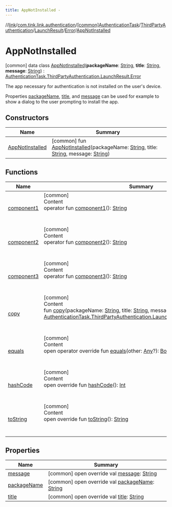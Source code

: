 ```yaml
---
title: AppNotInstalled -
---
```

//[link](../../../../../../index.md)/[com.tink.link.authentication](../../../../../index.md)/[[common]AuthenticationTask](../../../../index.md)/[ThirdPartyAuthentication](../../../index.md)/[LaunchResult](../../index.md)/[Error](../index.md)/[AppNotInstalled](index.md)



# AppNotInstalled  
 [common] data class [AppNotInstalled](index.md)(**packageName**: [String](https://kotlinlang.org/api/latest/jvm/stdlib/kotlin/-string/index.html), **title**: [String](https://kotlinlang.org/api/latest/jvm/stdlib/kotlin/-string/index.html), **message**: [String](https://kotlinlang.org/api/latest/jvm/stdlib/kotlin/-string/index.html)) : [AuthenticationTask.ThirdPartyAuthentication.LaunchResult.Error](../index.md)

The app necessary for authentication is not installed on the user's device.



Properties [packageName](package-name.md), [title](title.md), and [message](message.md) can be used for example to show a dialog to the user prompting to install the app.

   


## Constructors  
  
|  Name|  Summary| 
|---|---|
| <a name="com.tink.link.authentication/AuthenticationTask.ThirdPartyAuthentication.LaunchResult.Error.AppNotInstalled/AppNotInstalled/#kotlin.String#kotlin.String#kotlin.String/PointingToDeclaration/"></a>[AppNotInstalled](-app-not-installed.md)| <a name="com.tink.link.authentication/AuthenticationTask.ThirdPartyAuthentication.LaunchResult.Error.AppNotInstalled/AppNotInstalled/#kotlin.String#kotlin.String#kotlin.String/PointingToDeclaration/"></a> [common] fun [AppNotInstalled](-app-not-installed.md)(packageName: [String](https://kotlinlang.org/api/latest/jvm/stdlib/kotlin/-string/index.html), title: [String](https://kotlinlang.org/api/latest/jvm/stdlib/kotlin/-string/index.html), message: [String](https://kotlinlang.org/api/latest/jvm/stdlib/kotlin/-string/index.html))   <br>


## Functions  
  
|  Name|  Summary| 
|---|---|
| <a name="com.tink.link.authentication/AuthenticationTask.ThirdPartyAuthentication.LaunchResult.Error.AppNotInstalled/component1/#/PointingToDeclaration/"></a>[component1](component1.md)| <a name="com.tink.link.authentication/AuthenticationTask.ThirdPartyAuthentication.LaunchResult.Error.AppNotInstalled/component1/#/PointingToDeclaration/"></a>[common]  <br>Content  <br>operator fun [component1](component1.md)(): [String](https://kotlinlang.org/api/latest/jvm/stdlib/kotlin/-string/index.html)  <br><br><br>
| <a name="com.tink.link.authentication/AuthenticationTask.ThirdPartyAuthentication.LaunchResult.Error.AppNotInstalled/component2/#/PointingToDeclaration/"></a>[component2](component2.md)| <a name="com.tink.link.authentication/AuthenticationTask.ThirdPartyAuthentication.LaunchResult.Error.AppNotInstalled/component2/#/PointingToDeclaration/"></a>[common]  <br>Content  <br>operator fun [component2](component2.md)(): [String](https://kotlinlang.org/api/latest/jvm/stdlib/kotlin/-string/index.html)  <br><br><br>
| <a name="com.tink.link.authentication/AuthenticationTask.ThirdPartyAuthentication.LaunchResult.Error.AppNotInstalled/component3/#/PointingToDeclaration/"></a>[component3](component3.md)| <a name="com.tink.link.authentication/AuthenticationTask.ThirdPartyAuthentication.LaunchResult.Error.AppNotInstalled/component3/#/PointingToDeclaration/"></a>[common]  <br>Content  <br>operator fun [component3](component3.md)(): [String](https://kotlinlang.org/api/latest/jvm/stdlib/kotlin/-string/index.html)  <br><br><br>
| <a name="com.tink.link.authentication/AuthenticationTask.ThirdPartyAuthentication.LaunchResult.Error.AppNotInstalled/copy/#kotlin.String#kotlin.String#kotlin.String/PointingToDeclaration/"></a>[copy](copy.md)| <a name="com.tink.link.authentication/AuthenticationTask.ThirdPartyAuthentication.LaunchResult.Error.AppNotInstalled/copy/#kotlin.String#kotlin.String#kotlin.String/PointingToDeclaration/"></a>[common]  <br>Content  <br>fun [copy](copy.md)(packageName: [String](https://kotlinlang.org/api/latest/jvm/stdlib/kotlin/-string/index.html), title: [String](https://kotlinlang.org/api/latest/jvm/stdlib/kotlin/-string/index.html), message: [String](https://kotlinlang.org/api/latest/jvm/stdlib/kotlin/-string/index.html)): [AuthenticationTask.ThirdPartyAuthentication.LaunchResult.Error.AppNotInstalled](index.md)  <br><br><br>
| <a name="kotlin/Any/equals/#kotlin.Any?/PointingToDeclaration/"></a>[equals](../../../../../../com.tink.service.user/[common]-user-profile-service-impl/index.md#%5Bkotlin%2FAny%2Fequals%2F%23kotlin.Any%3F%2FPointingToDeclaration%2F%5D%2FFunctions%2F1647702525)| <a name="kotlin/Any/equals/#kotlin.Any?/PointingToDeclaration/"></a>[common]  <br>Content  <br>open operator override fun [equals](../../../../../../com.tink.service.user/[common]-user-profile-service-impl/index.md#%5Bkotlin%2FAny%2Fequals%2F%23kotlin.Any%3F%2FPointingToDeclaration%2F%5D%2FFunctions%2F1647702525)(other: [Any](https://kotlinlang.org/api/latest/jvm/stdlib/kotlin/-any/index.html)?): [Boolean](https://kotlinlang.org/api/latest/jvm/stdlib/kotlin/-boolean/index.html)  <br><br><br>
| <a name="kotlin/Any/hashCode/#/PointingToDeclaration/"></a>[hashCode](../../../../../../com.tink.service.user/[common]-user-profile-service-impl/index.md#%5Bkotlin%2FAny%2FhashCode%2F%23%2FPointingToDeclaration%2F%5D%2FFunctions%2F1647702525)| <a name="kotlin/Any/hashCode/#/PointingToDeclaration/"></a>[common]  <br>Content  <br>open override fun [hashCode](../../../../../../com.tink.service.user/[common]-user-profile-service-impl/index.md#%5Bkotlin%2FAny%2FhashCode%2F%23%2FPointingToDeclaration%2F%5D%2FFunctions%2F1647702525)(): [Int](https://kotlinlang.org/api/latest/jvm/stdlib/kotlin/-int/index.html)  <br><br><br>
| <a name="kotlin/Any/toString/#/PointingToDeclaration/"></a>[toString](../../../../../../com.tink.service.user/[common]-user-profile-service-impl/index.md#%5Bkotlin%2FAny%2FtoString%2F%23%2FPointingToDeclaration%2F%5D%2FFunctions%2F1647702525)| <a name="kotlin/Any/toString/#/PointingToDeclaration/"></a>[common]  <br>Content  <br>open override fun [toString](../../../../../../com.tink.service.user/[common]-user-profile-service-impl/index.md#%5Bkotlin%2FAny%2FtoString%2F%23%2FPointingToDeclaration%2F%5D%2FFunctions%2F1647702525)(): [String](https://kotlinlang.org/api/latest/jvm/stdlib/kotlin/-string/index.html)  <br><br><br>


## Properties  
  
|  Name|  Summary| 
|---|---|
| <a name="com.tink.link.authentication/AuthenticationTask.ThirdPartyAuthentication.LaunchResult.Error.AppNotInstalled/message/#/PointingToDeclaration/"></a>[message](message.md)| <a name="com.tink.link.authentication/AuthenticationTask.ThirdPartyAuthentication.LaunchResult.Error.AppNotInstalled/message/#/PointingToDeclaration/"></a> [common] open override val [message](message.md): [String](https://kotlinlang.org/api/latest/jvm/stdlib/kotlin/-string/index.html)   <br>
| <a name="com.tink.link.authentication/AuthenticationTask.ThirdPartyAuthentication.LaunchResult.Error.AppNotInstalled/packageName/#/PointingToDeclaration/"></a>[packageName](package-name.md)| <a name="com.tink.link.authentication/AuthenticationTask.ThirdPartyAuthentication.LaunchResult.Error.AppNotInstalled/packageName/#/PointingToDeclaration/"></a> [common] open override val [packageName](package-name.md): [String](https://kotlinlang.org/api/latest/jvm/stdlib/kotlin/-string/index.html)   <br>
| <a name="com.tink.link.authentication/AuthenticationTask.ThirdPartyAuthentication.LaunchResult.Error.AppNotInstalled/title/#/PointingToDeclaration/"></a>[title](title.md)| <a name="com.tink.link.authentication/AuthenticationTask.ThirdPartyAuthentication.LaunchResult.Error.AppNotInstalled/title/#/PointingToDeclaration/"></a> [common] open override val [title](title.md): [String](https://kotlinlang.org/api/latest/jvm/stdlib/kotlin/-string/index.html)   <br>

